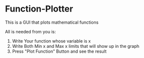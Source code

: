 # Function-Plotter
This is a GUI that plots mathematical functions

All is needed from you is:
1. Write Your function whose variable is x
2. Write Both Min x and Max x limits that will show up in the graph
3. Press "Plot Function" Button and see the result